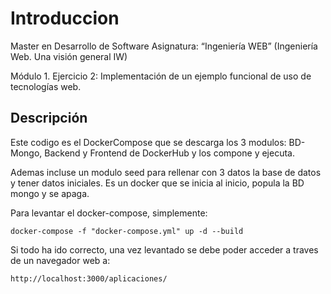 # Introduccion
Master en Desarrollo de Software
Asignatura: “Ingeniería WEB”
(Ingeniería Web. Una visión general IW)

Módulo 1. Ejercicio 2: Implementación de un ejemplo funcional de uso de tecnologías web.

## Descripción

Este codigo es el DockerCompose que se descarga los 3 modulos: BD-Mongo, Backend y Frontend de DockerHub y los compone y ejecuta.

Ademas incluse un modulo seed para rellenar con 3 datos la base de datos y tener datos iniciales. Es un docker que se inicia al inicio, popula la BD mongo y se apaga.

Para levantar el docker-compose, simplemente:

`docker-compose -f "docker-compose.yml" up -d --build`

Si todo ha ido correcto, una vez levantado se debe poder acceder a traves de un navegador web a:

`http://localhost:3000/aplicaciones/`